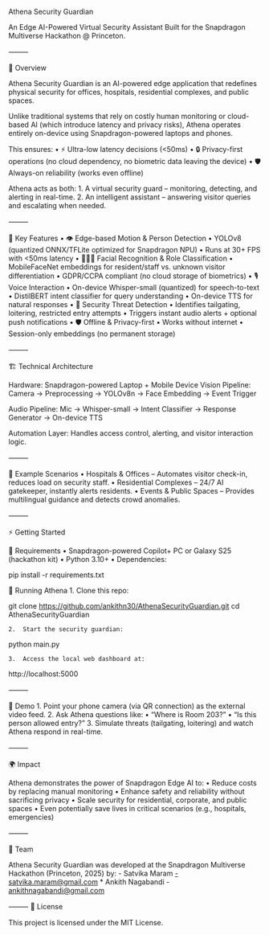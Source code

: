 
Athena Security Guardian

An Edge AI-Powered Virtual Security Assistant
Built for the Snapdragon Multiverse Hackathon @ Princeton.

⸻

🚀 Overview

Athena Security Guardian is an AI-powered edge application that redefines physical security for offices, hospitals, residential complexes, and public spaces.

Unlike traditional systems that rely on costly human monitoring or cloud-based AI (which introduce latency and privacy risks), Athena operates entirely on-device using Snapdragon-powered laptops and phones.

This ensures:
	•	⚡ Ultra-low latency decisions (<50ms)
	•	🔒 Privacy-first operations (no cloud dependency, no biometric data leaving the device)
	•	🛡️ Always-on reliability (works even offline)

Athena acts as both:
	1.	A virtual security guard – monitoring, detecting, and alerting in real-time.
	2.	An intelligent assistant – answering visitor queries and escalating when needed.

⸻

🧩 Key Features
	•	👁️ Edge-based Motion & Person Detection
	•	YOLOv8 (quantized ONNX/TFLite optimized for Snapdragon NPU)
	•	Runs at 30+ FPS with <50ms latency
	•	🧑‍🤝‍🧑 Facial Recognition & Role Classification
	•	MobileFaceNet embeddings for resident/staff vs. unknown visitor differentiation
	•	GDPR/CCPA compliant (no cloud storage of biometrics)
	•	🎙️ Voice Interaction
	•	On-device Whisper-small (quantized) for speech-to-text
	•	DistilBERT intent classifier for query understanding
	•	On-device TTS for natural responses
	•	🚨 Security Threat Detection
	•	Identifies tailgating, loitering, restricted entry attempts
	•	Triggers instant audio alerts + optional push notifications
	•	🛡️ Offline & Privacy-first
	•	Works without internet
	•	Session-only embeddings (no permanent storage)

⸻

🏗️ Technical Architecture

Hardware: Snapdragon-powered Laptop + Mobile Device
Vision Pipeline:
Camera → Preprocessing → YOLOv8n → Face Embedding → Event Trigger

Audio Pipeline:
Mic → Whisper-small → Intent Classifier → Response Generator → On-device TTS

Automation Layer:
Handles access control, alerting, and visitor interaction logic.

⸻

🎯 Example Scenarios
	•	Hospitals & Offices – Automates visitor check-in, reduces load on security staff.
	•	Residential Complexes – 24/7 AI gatekeeper, instantly alerts residents.
	•	Events & Public Spaces – Provides multilingual guidance and detects crowd anomalies.

⸻

⚡ Getting Started

🔹 Requirements
	•	Snapdragon-powered Copilot+ PC or Galaxy S25 (hackathon kit)
	•	Python 3.10+
	•	Dependencies:

pip install -r requirements.txt



🔹 Running Athena
	1.	Clone this repo:

git clone https://github.com/ankithn30/AthenaSecurityGuardian.git
cd AthenaSecurityGuardian


	2.	Start the security guardian:

python main.py


	3.	Access the local web dashboard at:

http://localhost:5000



⸻

🧪 Demo
	1.	Point your phone camera (via QR connection) as the external video feed.
	2.	Ask Athena questions like:
	•	“Where is Room 203?”
	•	“Is this person allowed entry?”
	3.	Simulate threats (tailgating, loitering) and watch Athena respond in real-time.

⸻

🌍 Impact

Athena demonstrates the power of Snapdragon Edge AI to:
	•	Reduce costs by replacing manual monitoring
	•	Enhance safety and reliability without sacrificing privacy
	•	Scale security for residential, corporate, and public spaces
	•	Even potentially save lives in critical scenarios (e.g., hospitals, emergencies)

⸻

👥 Team

Athena Security Guardian was developed at the Snapdragon Multiverse Hackathon (Princeton, 2025) by:
	- Satvika Maram -satvika.maram@gmail.com
    * Ankith Nagabandi - ankithnagabandi@gmail.com

⸻
📜 License

This project is licensed under the MIT License.
